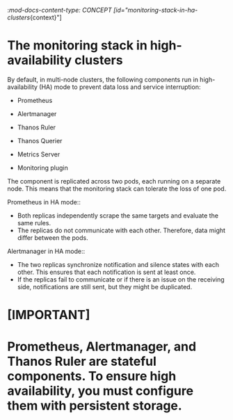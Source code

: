 :_mod-docs-content-type: CONCEPT
[id="monitoring-stack-in-ha-clusters_{context}"]
# The monitoring stack in high-availability clusters

By default, in multi-node clusters, the following components run in high-availability (HA) mode to prevent data loss and service interruption:

* Prometheus
* Alertmanager
* Thanos Ruler

* Thanos Querier
* Metrics Server
* Monitoring plugin

The component is replicated across two pods, each running on a separate node. This means that the monitoring stack can tolerate the loss of one pod.

Prometheus in HA mode::

* Both replicas independently scrape the same targets and evaluate the same rules.
* The replicas do not communicate with each other. Therefore, data might differ between the pods. 

Alertmanager in HA mode::

* The two replicas synchronize notification and silence states with each other. This ensures that each notification is sent at least once.
* If the replicas fail to communicate or if there is an issue on the receiving side, notifications are still sent, but they might be duplicated.

# [IMPORTANT]
# Prometheus, Alertmanager, and Thanos Ruler are stateful components. To ensure high availability, you must configure them with persistent storage.
